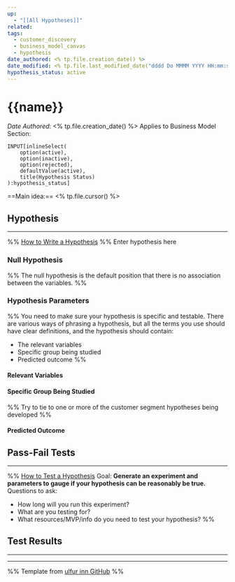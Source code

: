 ```yaml
---
up:
  - "[[All Hypotheses]]"
related: 
tags:
  - customer_discovery
  - business_model_canvas
  - hypothesis
date_authored: <% tp.file.creation_date() %>
date_modified: <% tp.file.last_modified_date("dddd Do MMMM YYYY HH:mm:ss") %>
hypothesis_status: active
---
```

# {{name}}

*Date Authored*: <% tp.file.creation_date() %>
Applies to Business Model Section: 
```meta-bind
INPUT[inlineSelect(
	option(active),
	option(inactive),
	option(rejected),
	defaultValue(active),
	title(Hypothesis Status)
):hypothesis_status]
```


==Main idea:==  <% tp.file.cursor() %>

## Hypothesis
---
%% [How to Write a Hypothesis](https://www.scribbr.com/methodology/hypothesis/) %%
Enter hypothesis here

### Null Hypothesis
%% The null hypothesis is the default position that there is no association between the variables. %%

### Hypothesis Parameters
%% 
You need to make sure your hypothesis is specific and testable. There are various ways of phrasing a hypothesis, but all the terms you use should have clear definitions, and the hypothesis should contain:
- The relevant variables
- Specific group being studied
- Predicted outcome
%%
#### Relevant Variables


#### Specific Group Being Studied
%% Try to tie to one or more of the customer segment hypotheses being developed %%


#### Predicted Outcome


## Pass-Fail Tests
---
%% 
[How to Test a Hypothesis](https://www.scribbr.com/statistics/hypothesis-testing/) 
Goal: **Generate an experiment and parameters to gauge if your hypothesis can be reasonably be true.**
Questions to ask:
- How long will you run this experiment?
- What are you testing for?
- What resources/MVP/info do you need to test your hypothesis?
%%


## Test Results
---


---
%% Template from [ulfur inn GitHub](https://github.com/ulfurinn/obsidian-incremental-note-name) %%